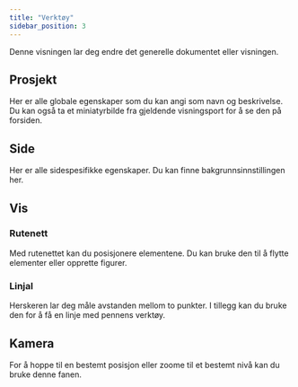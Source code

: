 ```yaml
---
title: "Verktøy"
sidebar_position: 3
---
```


Denne visningen lar deg endre det generelle dokumentet eller visningen.

## Prosjekt

Her er alle globale egenskaper som du kan angi som navn og beskrivelse. Du kan også ta et miniatyrbilde fra gjeldende visningsport for å se den på forsiden.

## Side

Her er alle sidespesifikke egenskaper. Du kan finne bakgrunnsinnstillingen her.

## Vis

### Rutenett

Med rutenettet kan du posisjonere elementene. Du kan bruke den til å flytte elementer eller opprette figurer.

### Linjal

Herskeren lar deg måle avstanden mellom to punkter. I tillegg kan du bruke den for å få en linje med pennens verktøy.

## Kamera

For å hoppe til en bestemt posisjon eller zoome til et bestemt nivå kan du bruke denne fanen.
